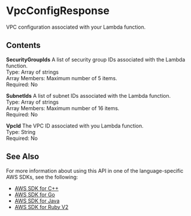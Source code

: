 # VpcConfigResponse<a name="API_VpcConfigResponse"></a>

VPC configuration associated with your Lambda function\.

## Contents<a name="API_VpcConfigResponse_Contents"></a>

 **SecurityGroupIds**   <a name="SSS-Type-VpcConfigResponse-SecurityGroupIds"></a>
A list of security group IDs associated with the Lambda function\.  
Type: Array of strings  
Array Members: Maximum number of 5 items\.  
Required: No

 **SubnetIds**   <a name="SSS-Type-VpcConfigResponse-SubnetIds"></a>
A list of subnet IDs associated with the Lambda function\.  
Type: Array of strings  
Array Members: Maximum number of 16 items\.  
Required: No

 **VpcId**   <a name="SSS-Type-VpcConfigResponse-VpcId"></a>
The VPC ID associated with you Lambda function\.  
Type: String  
Required: No

## See Also<a name="API_VpcConfigResponse_SeeAlso"></a>

For more information about using this API in one of the language\-specific AWS SDKs, see the following:
+  [AWS SDK for C\+\+](https://docs.aws.amazon.com/goto/SdkForCpp/lambda-2015-03-31/VpcConfigResponse) 
+  [AWS SDK for Go](https://docs.aws.amazon.com/goto/SdkForGoV1/lambda-2015-03-31/VpcConfigResponse) 
+  [AWS SDK for Java](https://docs.aws.amazon.com/goto/SdkForJava/lambda-2015-03-31/VpcConfigResponse) 
+  [AWS SDK for Ruby V2](https://docs.aws.amazon.com/goto/SdkForRubyV2/lambda-2015-03-31/VpcConfigResponse) 